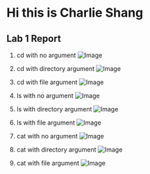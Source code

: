 # Hi this is Charlie Shang
## Lab 1 Report
1. cd with no argument
![Image](cd_no_arg)

2. cd with directory argument
![Image](cd_arg_dir)

3. cd with file argument
![Image](cd_arg_dir)

4. ls with no argument
![Image](cd_arg_dir)

5. ls with directory argument
![Image](cd_arg_dir)

6. ls with file argument
![Image](cd_arg_dir)

7. cat with no argument
![Image](cd_arg_dir)

8. cat with directory argument
![Image](cd_arg_dir)

9. cat with file argument
![Image](cd_arg_dir)
